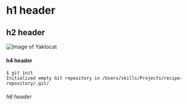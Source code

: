 
# h1 header

## h2 header
![Image of Yaktocat](https://octodex.github.com/images/yaktocat.png)
#### h4 header
```
$ git init
Initialized empty Git repository in /Users/skills/Projects/recipe-repository/.git/
```
###### h6 header
